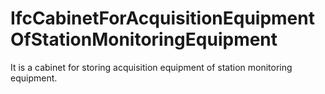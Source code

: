 IfcCabinetForAcquisitionEquipmentOfStationMonitoringEquipment
=============================================================
It is a cabinet for storing acquisition equipment of station monitoring
equipment.


